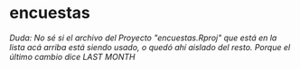 # encuestas

*Duda: No sé si el archivo del Proyecto "encuestas.Rproj" que está en la lista acá arriba está siendo usado, o quedó ahí aislado del resto.
Porque el último cambio dice LAST MONTH*
